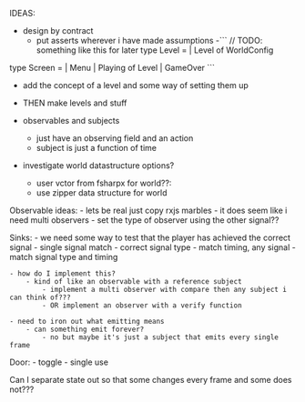﻿IDEAS:
- design by contract
	- put asserts wherever i have made assumptions
-``` // TODO: something like this for later
type Level =
    | Level of WorldConfig

type Screen =
    | Menu
    | Playing of Level
    | GameOver ```
- add the concept of a level and some way of setting them up

- THEN make levels and stuff

- observables and subjects
	- just have an observing field and an action
	- subject is just a function of time

- investigate world datastructure options?
	- user vctor from fsharpx for world??:
	- use zipper data structure for world

Observable ideas:
	- lets be real just copy rxjs marbles
	- it does seem like i need multi observers
	- set the type of observer using the other signal??

Sinks:
	- we need some way to test that the player has achieved the correct signal
		- single signal match
			- correct signal type
		- match timing, any signal
		- match signal type and timing

	- how do I implement this?
		- kind of like an observable with a reference subject
			- implement a multi observer with compare then any subject i can think of???
			- OR implement an observer with a verify function

	- need to iron out what emitting means
		- can something emit forever?
			- no but maybe it's just a subject that emits every single frame

Door:
	- toggle
	- single use


Can I separate state out so that some changes every frame and some does not???


